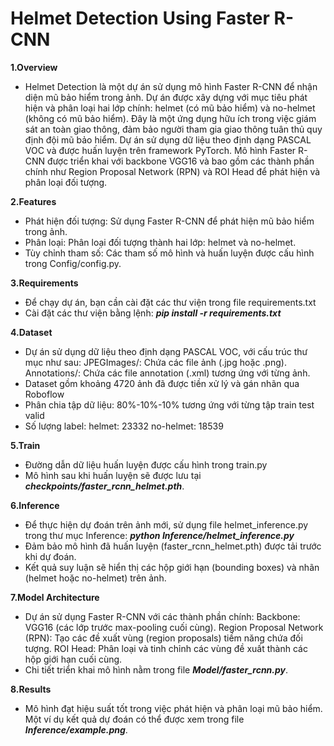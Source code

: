 # Helmet Detection Using Faster R-CNN

**1.Overview**
- Helmet Detection là một dự án sử dụng mô hình Faster R-CNN để nhận diện mũ bảo hiểm trong ảnh. Dự án được xây dựng với mục tiêu phát hiện và phân loại hai lớp chính: helmet (có mũ bảo hiểm) và no-helmet (không có mũ bảo hiểm). Đây là một ứng dụng hữu ích trong việc giám sát an toàn giao thông, đảm bảo người tham gia giao thông tuân thủ quy định đội mũ bảo hiểm.
Dự án sử dụng dữ liệu theo định dạng PASCAL VOC và được huấn luyện trên framework PyTorch. Mô hình Faster R-CNN được triển khai với backbone VGG16 và bao gồm các thành phần chính như Region Proposal Network (RPN) và ROI Head để phát hiện và phân loại đối tượng.

**2.Features**
- Phát hiện đối tượng: Sử dụng Faster R-CNN để phát hiện mũ bảo hiểm trong ảnh.
- Phân loại: Phân loại đối tượng thành hai lớp: helmet và no-helmet.
- Tùy chỉnh tham số: Các tham số mô hình và huấn luyện được cấu hình trong Config/config.py.

**3.Requirements**
- Để chạy dự án, bạn cần cài đặt các thư viện trong file requirements.txt
- Cài đặt các thư viện bằng lệnh: ***pip install -r requirements.txt***

**4.Dataset**
- Dự án sử dụng dữ liệu theo định dạng PASCAL VOC, với cấu trúc thư mục như sau:
  JPEGImages/: Chứa các file ảnh (.jpg hoặc .png).
  Annotations/: Chứa các file annotation (.xml) tương ứng với từng ảnh.
- Dataset gồm khoảng 4720 ảnh đã được tiền xử lý và gán nhãn qua Roboflow
- Phân chia tập dữ liệu: 80%-10%-10% tương ứng với từng tập train test valid
- Số lượng label:
   helmet: 23332 
   no-helmet: 18539

**5.Train**
- Đường dẫn dữ liệu huấn luyện được cấu hình trong train.py 
- Mô hình sau khi huấn luyện sẽ được lưu tại ***checkpoints/faster_rcnn_helmet.pth***.

**6.Inference**
- Để thực hiện dự đoán trên ảnh mới, sử dụng file helmet_inference.py trong thư mục Inference: ***python Inference/helmet_inference.py***
- Đảm bảo mô hình đã huấn luyện (faster_rcnn_helmet.pth) được tải trước khi dự đoán.
- Kết quả suy luận sẽ hiển thị các hộp giới hạn (bounding boxes) và nhãn (helmet hoặc no-helmet) trên ảnh.

**7.Model Architecture**
- Dự án sử dụng Faster R-CNN với các thành phần chính:
  Backbone: VGG16 (các lớp trước max-pooling cuối cùng).
  Region Proposal Network (RPN): Tạo các đề xuất vùng (region proposals) tiềm năng chứa đối tượng.
  ROI Head: Phân loại và tinh chỉnh các vùng đề xuất thành các hộp giới hạn cuối cùng.
- Chi tiết triển khai mô hình nằm trong file ***Model/faster_rcnn.py***.

**8.Results**
- Mô hình đạt hiệu suất tốt trong việc phát hiện và phân loại mũ bảo hiểm. Một ví dụ kết quả dự đoán có thể được xem trong file ***Inference/example.png***.





